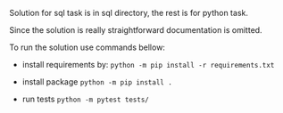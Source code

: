 Solution for sql task is in sql directory, the rest is for python task.

Since the solution is really straightforward documentation is omitted.

To run the solution use commands bellow:

- install requirements by:
`python -m pip install -r requirements.txt`

<!-- - generate gRPC code:
`python -m grpc_tools.protoc -I. --python_out=./file_client --grpc_python_out=./file_client service_file.proto` -->

- install package
`python -m pip install .`

- run tests
`python -m pytest tests/`